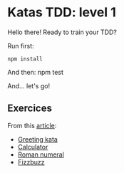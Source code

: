 # Katas TDD: level 1

Hello there!
Ready to train your TDD?

Run first:

    npm install

And then:
    npm test

And... let's go!

## Exercices
From this [article](https://medium.com/@marlenac/learning-tdd-with-katas-3f499cb9c492):
- [Greeting kata](https://github.com/testdouble/contributing-tests/wiki/Greeting-Kata)
- [Calculator](http://osherove.com/tdd-kata-1/)
- [Roman numeral](https://github.com/TDD-Katas/roman-numerals#problem-description)
- [Fizzbuzz](http://codingdojo.org/fr/kata/FizzBuzz/)
